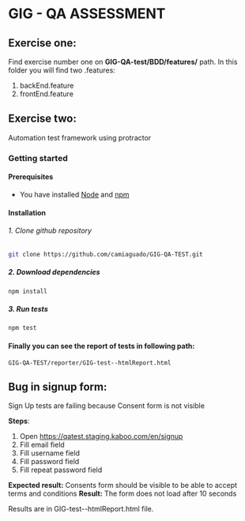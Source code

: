 # GIG - QA ASSESSMENT

## Exercise one:
Find exercise number one on **GIG-QA-test/BDD/features/** path. In this folder you will find two .features:
1. backEnd.feature
2. frontEnd.feature


## Exercise two:
Automation test framework using protractor

### Getting started
#### Prerequisites
 - You have installed [Node](https://nodejs.org/en/download/) and [npm](https://www.npmjs.com/get-npm)
 
#### Installation
###### 1. Clone github repository
```bash
git clone https://github.com/camiaguado/GIG-QA-TEST.git
```
##### 2. Download dependencies
```bash
npm install
```
##### 3. Run tests
```bash
npm test
```

#### Finally you can see the report of tests in following path:

`GIG-QA-TEST/reporter/GIG-test--htmlReport.html`


Bug in signup form:
-------------
Sign Up tests are failing because Consent form is not visible

**Steps**:

1. Open https://qatest.staging.kaboo.com/en/signup
2. Fill email field
3. Fill username field
4. Fill password field
5. Fill repeat password field

**Expected result:** Consents form should be visible to be able to accept terms and conditions
**Result:** The form does not load after 10 seconds

Results are in GIG-test--htmlReport.html file.


